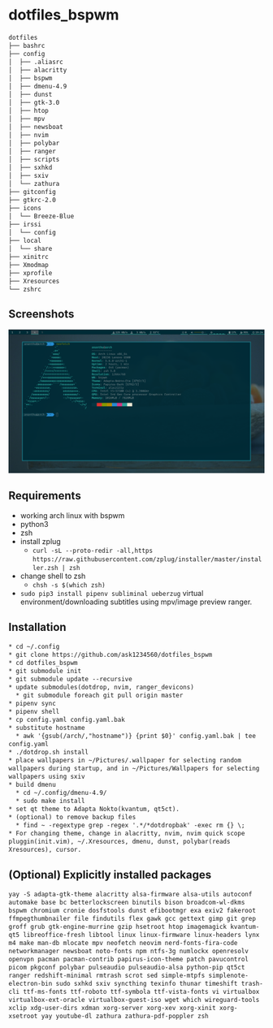 # dotfiles_bspwm
```
dotfiles
├── bashrc
├── config
│  ├── .aliasrc
│  ├── alacritty
│  ├── bspwm
│  ├── dmenu-4.9
│  ├── dunst
│  ├── gtk-3.0
│  ├── htop
│  ├── mpv
│  ├── newsboat
│  ├── nvim
│  ├── polybar
│  ├── ranger
│  ├── scripts
│  ├── sxhkd
│  ├── sxiv
│  └── zathura
├── gitconfig
├── gtkrc-2.0
├── icons
│  └── Breeze-Blue
├── irssi
│  └── config
├── local
│  └── share
├── xinitrc
├── Xmodmap
├── xprofile
├── Xresources
└── zshrc
```

## Screenshots
<img src="Screenshots/Screenshot_from_2020-05-09_19:24:37.png" width=1000px>


## Requirements
* working arch linux with bspwm
* python3
* zsh
* install zplug
  * ```curl -sL --proto-redir -all,https https://raw.githubusercontent.com/zplug/installer/master/installer.zsh | zsh```
* change shell to zsh
  * ```chsh -s $(which zsh)```
* ```sudo pip3 install pipenv subliminal ueberzug``` virtual environment/downloading subtitles using mpv/image preview ranger.

## Installation 
 ```
* cd ~/.config
* git clone https://github.com/ask1234560/dotfiles_bspwm
* cd dotfiles_bspwm
* git submodule init 
* git submodule update --recursive 
* update submodules(dotdrop, nvim, ranger_devicons)
   * git submodule foreach git pull origin master
* pipenv sync
* pipenv shell
* cp config.yaml config.yaml.bak
* substitute hostname
   * awk '{gsub(/arch/,"hostname")} {print $0}' config.yaml.bak | tee config.yaml
* ./dotdrop.sh install
* place wallpapers in ~/Pictures/.wallpaper for selecting random wallpapers during startup, and in ~/Pictures/Wallpapers for selecting wallpapers using sxiv
* build dmenu
   * cd ~/.config/dmenu-4.9/
   * sudo make install
* set qt theme to Adapta Nokto(kvantum, qt5ct).
* (optional) to remove backup files
   * find ~ -regextype grep -regex '.*/*dotdropbak' -exec rm {} \;
* For changing theme, change in alacritty, nvim, nvim quick scope pluggin(init.vim), ~/.Xresources, dmenu, dunst, polybar(reads Xresources), cursor.
```
   
## (Optional) Explicitly installed packages  
```
yay -S adapta-gtk-theme alacritty alsa-firmware alsa-utils autoconf automake base bc betterlockscreen binutils bison broadcom-wl-dkms bspwm chromium cronie dosfstools dunst efibootmgr exa exiv2 fakeroot ffmpegthumbnailer file findutils flex gawk gcc gettext gimp git grep groff grub gtk-engine-murrine gzip hsetroot htop imagemagick kvantum-qt5 libreoffice-fresh libtool linux linux-firmware linux-headers lynx m4 make man-db mlocate mpv neofetch neovim nerd-fonts-fira-code networkmanager newsboat noto-fonts npm ntfs-3g numlockx openresolv openvpn pacman pacman-contrib papirus-icon-theme patch pavucontrol picom pkgconf polybar pulseaudio pulseaudio-alsa python-pip qt5ct ranger redshift-minimal rmtrash scrot sed simple-mtpfs simplenote-electron-bin sudo sxhkd sxiv syncthing texinfo thunar timeshift trash-cli ttf-ms-fonts ttf-roboto ttf-symbola ttf-vista-fonts vi virtualbox virtualbox-ext-oracle virtualbox-guest-iso wget which wireguard-tools xclip xdg-user-dirs xdman xorg-server xorg-xev xorg-xinit xorg-xsetroot yay youtube-dl zathura zathura-pdf-poppler zsh
```
